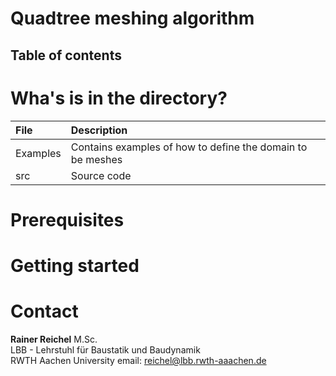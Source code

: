 
# Quadtree meshing algorithm

## Table of contents  

# Wha's is in the directory?  

| File      | Description |
| :-------- | :---- |
| Examples  | Contains examples of how to define the domain to be meshes |
| src       | Source code |

# Prerequisites  

# Getting started  

# Contact <a name="Contact"></a>  


**Rainer Reichel** M.Sc.  
LBB - Lehrstuhl für Baustatik und Baudynamik  
RWTH Aachen University 
email: <reichel@lbb.rwth-aaachen.de>


